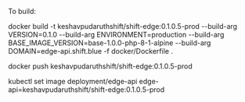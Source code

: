To build:

docker build -t keshavpudaruthshift/shift-edge:0.1.0.5-prod --build-arg VERSION=0.1.0 --build-arg ENVIRONMENT=production --build-arg BASE_IMAGE_VERSION=base-1.0.0-php-8-1-alpine --build-arg DOMAIN=edge-api.shift.blue -f docker/Dockerfile .

docker push keshavpudaruthshift/shift-edge:0.1.0.5-prod

kubectl set image deployment/edge-api edge-api=keshavpudaruthshift/shift-edge:0.1.0.5-prod
